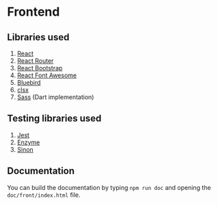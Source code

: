 # Frontend

## Libraries used
1. [React](https://reactjs.org/)
2. [React Router](https://reacttraining.com/react-router/web/guides/quick-start)
3. [React Bootstrap](https://react-bootstrap.github.io/)
4. [React Font Awesome](https://www.npmjs.com/package/@fortawesome/react-fontawesome)
5. [Bluebird](http://bluebirdjs.com/docs/getting-started.html)
6. [clsx](https://www.npmjs.com/package/clsx)
7. [Sass](https://sass-lang.com/) (Dart implementation)

## Testing libraries used
1. [Jest](https://jestjs.io/en/)
2. [Enzyme](https://airbnb.io/enzyme/)
3. [Sinon](https://sinonjs.org/)

## Documentation
You can build the documentation by typing `npm run doc` and opening the `doc/front/index.html` file.
